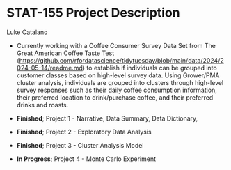 # STAT-155 Project Description
Luke Catalano

-   Currently working with a Coffee Consumer Survey Data Set from The Great American Coffee Taste Test (https://github.com/rfordatascience/tidytuesday/blob/main/data/2024/2024-05-14/readme.md) to establish if individuals can be grouped into customer classes based on high-level survey data. Using Grower/PMA cluster analysis, individuals are grouped into clusters through high-level survey responses such as their daily coffee consumption information, their preferred location to drink/purchase coffee, and their preferred drinks and roasts.  

-   **Finished**; Project 1 - Narrative, Data Summary, Data Dictionary,
-   **Finished**; Project 2 - Exploratory Data Analysis
-    **Finished**; Project 3 - Cluster Analysis Model
-    **In Progress**; Project 4 - Monte Carlo Experiment
